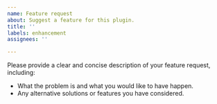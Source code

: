 ```yaml
---
name: Feature request
about: Suggest a feature for this plugin.
title: ''
labels: enhancement
assignees: ''

---
```


Please provide a clear and concise description of your feature request, including:
- What the problem is and what you would like to have happen.
- Any alternative solutions or features you have considered.
